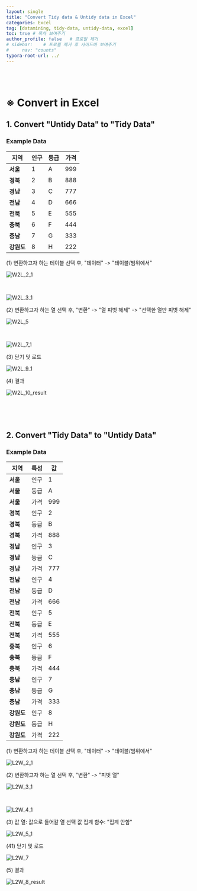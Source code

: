```yaml
---
layout: single
title: "Convert Tidy data & Untidy data in Excel"
categories: Excel
tag: [datamining, tidy-data, untidy-data, excel]
toc: true # 목차 보여주기
author_profile: false   # 프로필 제거
# sidebar:    # 프로필 제거 후 사이드바 보여주기
#     nav: "counts"
typora-root-url: ../
---
```

<br><br>

# ※ Convert in Excel
## 1. Convert **"Untidy Data"** to **"Tidy Data"**

### Example Data

| **지역**  | **인구** | **등급** | **가격** |
|---------|--------|--------|--------|
| **서울**  | 1      | A      | 999    |
| **경북**  | 2      | B      | 888    |
| **경남**  | 3      | C      | 777    |
| **전남**  | 4      | D      | 666    |
| **전북**  | 5      | E      | 555    |
| **충북**  | 6      | F      | 444    |
| **충남**  | 7      | G      | 333    |
| **강원도** | 8      | H      | 222    |


(1) 변환하고자 하는 테이블 선택 후, "데이터" -> "테이블/범위에서"

![W2L_2_1]({{site.url}}/images/2024-03-14-excel-TidyUntidy/W2L_2_1.JPG)

<br>

![W2L_3_1]({{site.url}}/images/2024-03-14-excel-TidyUntidy/W2L_3_1.JPG)

(2) 변환하고자 하는 열 선택 후, "변환" -> "열 피벗 해제" -> "선택한 열만 피벗 해제"

![W2L_5]({{site.url}}/images/2024-03-14-excel-TidyUntidy/W2L_5.JPG)

<br>

![W2L_7_1]({{site.url}}/images/2024-03-14-excel-TidyUntidy/W2L_7_1.JPG)


(3) 닫기 및 로드

![W2L_9_1]({{site.url}}/images/2024-03-14-excel-TidyUntidy/W2L_9_1.JPG)

(4) 결과

![W2L_10_result]({{site.url}}/images/2024-03-14-excel-TidyUntidy/W2L_10_result.JPG)

<br>
<br>
<br>

## 2. Convert **"Tidy Data"** to **"Untidy Data"**

### Example Data

| **지역**  | **특성** | **값** |
|---------|--------|-------|
| **서울**  | 인구     | 1     |
| **서울**  | 등급     | A     |
| **서울**  | 가격     | 999   |
| **경북**  | 인구     | 2     |
| **경북**  | 등급     | B     |
| **경북**  | 가격     | 888   |
| **경남**  | 인구     | 3     |
| **경남**  | 등급     | C     |
| **경남**  | 가격     | 777   |
| **전남**  | 인구     | 4     |
| **전남**  | 등급     | D     |
| **전남**  | 가격     | 666   |
| **전북**  | 인구     | 5     |
| **전북**  | 등급     | E     |
| **전북**  | 가격     | 555   |
| **충북**  | 인구     | 6     |
| **충북**  | 등급     | F     |
| **충북**  | 가격     | 444   |
| **충남**  | 인구     | 7     |
| **충남**  | 등급     | G     |
| **충남**  | 가격     | 333   |
| **강원도** | 인구     | 8     |
| **강원도** | 등급     | H     |
| **강원도** | 가격     | 222   |


(1) 변환하고자 하는 테이블 선택 후, "데이터" -> "테이블/범위에서"

![L2W_2_1]({{site.url}}/images/2024-03-14-excel-TidyUntidy/L2W_2_1.JPG)

(2) 변환하고자 하는 열 선택 후, "변환" -> "피벗 열"

![L2W_3_1]({{site.url}}/images/2024-03-14-excel-TidyUntidy/L2W_4_1.JPG)

<br>

![L2W_4_1]({{site.url}}/images/2024-03-14-excel-TidyUntidy/L2W_4_1.JPG)

(3) 값 열: 값으로 들어갈 열 선택
값 집계 함수: "집계 안함"

![L2W_5_1]({{site.url}}/images/2024-03-14-excel-TidyUntidy/L2W_5_1.JPG)

(41) 닫기 및 로드

![L2W_7]({{site.url}}/images/2024-03-14-excel-TidyUntidy/L2W_7.JPG)

(5) 결과

![L2W_8_result]({{site.url}}/images/2024-03-14-excel-TidyUntidy/L2W_8_result.JPG)